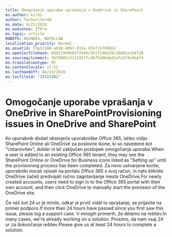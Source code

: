 ```yaml
---
title: Omogočanje uporabe vprašanja v OneDrive in SharePoint
ms.author: kirks
author: Techwriter40
ms.date: 9/21/2018
ms.audience: ITPro
ms.topic: article
ROBOTS: NOINDEX, NOFOLLOW
localization_priority: Normal
ms.assetid: f3a5720d-a030-40b7-832e-d7e7c6799bb1
ms.openlocfilehash: b9b129996837f646c951f2d0b29c28dd1ecb0728
ms.sourcegitcommit: 9d78905c512192ffc4675468abd2efc5f2e4baf4
ms.translationtype: MT
ms.contentlocale: sl-SI
ms.lasthandoff: 04/23/2019
ms.locfileid: "32422402"
---
```

# <a name="provisioning-issues-in-onedrive-and-sharepoint"></a><span data-ttu-id="2f4ab-102">Omogočanje uporabe vprašanja v OneDrive in SharePoint</span><span class="sxs-lookup"><span data-stu-id="2f4ab-102">Provisioning issues in OneDrive and SharePoint</span></span>

<span data-ttu-id="2f4ab-103">Ko uporabnik dodati obstoječe uporabniške Office 365, lahko vidijo SharePoint Online ali OneDrive za poslovne ikone, ki so navedene kot "Ustanovitev", dokler ni bil zaključen postopek omogočanja uporabe.</span><span class="sxs-lookup"><span data-stu-id="2f4ab-103">When a user is added to an existing Office 365 tenant, they may see the SharePoint Online or OneDrive for Business icons listed as "Setting up" until the provisioning process has been completed.</span></span> <span data-ttu-id="2f4ab-104">Za novo ustvarjene konte, uporabniki morali vpisati na portalu Office 365 s svoj račun, in nato kliknite OneDrive začeti predvajati ročno zagotavljanje mesta OneDrive.</span><span class="sxs-lookup"><span data-stu-id="2f4ab-104">For newly created accounts, users need to sign in to the Office 365 portal with their own account, and then click OneDrive to manually start the provision of the OneDrive site.</span></span>
  
<span data-ttu-id="2f4ab-105">Če več kot 24 ur je minilo, odkar je prvič videl to vprašanje, se prijavite na primer podporo.</span><span class="sxs-lookup"><span data-stu-id="2f4ab-105">If more than 24 hours have passed since you first saw this issue, please log a support case.</span></span> <span data-ttu-id="2f4ab-106">V mnogih primerih, že delamo na rešitev.</span><span class="sxs-lookup"><span data-stu-id="2f4ab-106">In many cases, we're already working on a solution.</span></span> <span data-ttu-id="2f4ab-107">Prosimo, da nam vsaj 24 ur za dokončanje rešitev.</span><span class="sxs-lookup"><span data-stu-id="2f4ab-107">Please give us at least 24 hours to complete a solution.</span></span>
  

